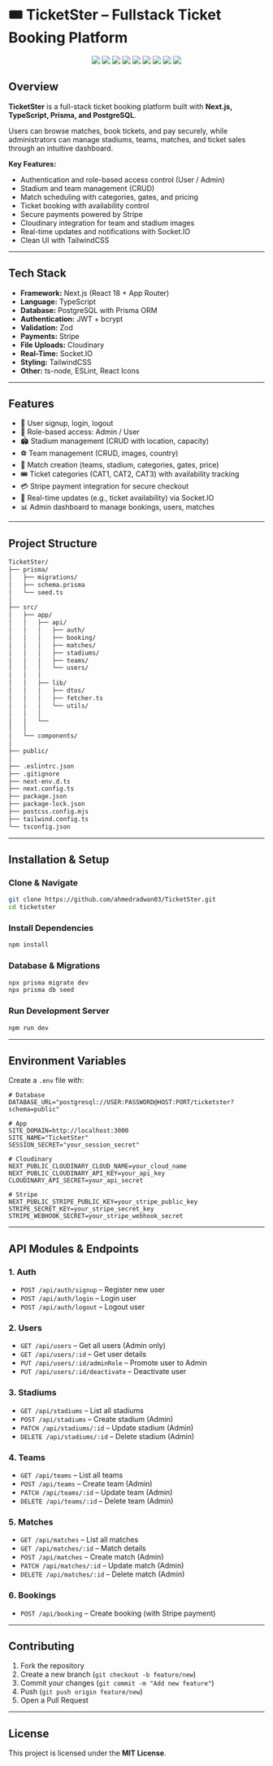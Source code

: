 # 🎟️ TicketSter – Fullstack Ticket Booking Platform

<p align="center">
  <img src="https://img.shields.io/badge/Next.js-000000?style=flat&logo=next.js&logoColor=white"/>
  <img src="https://img.shields.io/badge/TypeScript-3178C6?style=flat&logo=typescript&logoColor=white"/>
  <img src="https://img.shields.io/badge/PostgreSQL-336791?style=flat&logo=postgresql&logoColor=white"/>
  <img src="https://img.shields.io/badge/Prisma-2D3748?style=flat&logo=prisma&logoColor=white"/>
  <img src="https://img.shields.io/badge/Stripe-008CDD?style=flat&logo=stripe&logoColor=white"/>
  <img src="https://img.shields.io/badge/Cloudinary-3448C5?style=flat&logo=cloudinary&logoColor=white"/>
  <img src="https://img.shields.io/badge/Socket.IO-010101?style=flat&logo=socket.io&logoColor=white"/>
  <img src="https://img.shields.io/badge/TailwindCSS-38B2AC?style=flat&logo=tailwind-css&logoColor=white"/>
  <img src="https://img.shields.io/badge/License-MIT-green?style=flat&logo=opensourceinitiative&logoColor=white"/>
</p>


## Overview

**TicketSter** is a full-stack ticket booking platform built with **Next.js, TypeScript, Prisma, and PostgreSQL**.

Users can browse matches, book tickets, and pay securely, while administrators can manage stadiums, teams, matches, and ticket sales through an intuitive dashboard.

**Key Features:**

- Authentication and role-based access control (User / Admin)
- Stadium and team management (CRUD)
- Match scheduling with categories, gates, and pricing
- Ticket booking with availability control
- Secure payments powered by Stripe
- Cloudinary integration for team and stadium images
- Real-time updates and notifications with Socket.IO
- Clean UI with TailwindCSS

---

## Tech Stack

- **Framework:** Next.js (React 18 + App Router)
- **Language:** TypeScript
- **Database:** PostgreSQL with Prisma ORM
- **Authentication:** JWT + bcrypt
- **Validation:** Zod
- **Payments:** Stripe
- **File Uploads:** Cloudinary
- **Real-Time:** Socket.IO
- **Styling:** TailwindCSS
- **Other:** ts-node, ESLint, React Icons

---

## Features

- 🔑 User signup, login, logout
- 👤 Role-based access: Admin / User
- 🏟️ Stadium management (CRUD with location, capacity)
- ⚽ Team management (CRUD, images, country)
- 📅 Match creation (teams, stadium, categories, gates, price)
- 🎟️ Ticket categories (CAT1, CAT2, CAT3) with availability tracking
- 💳 Stripe payment integration for secure checkout
- 🔔 Real-time updates (e.g., ticket availability) via Socket.IO
- 📊 Admin dashboard to manage bookings, users, matches

---

## Project Structure

```bash
TicketSter/
├── prisma/
│   ├── migrations/
│   ├── schema.prisma
│   └── seed.ts
│
├── src/
│   ├── app/
│   │   ├── api/
│   │   │   ├── auth/
│   │   │   ├── booking/
│   │   │   ├── matches/
│   │   │   ├── stadiums/
│   │   │   ├── teams/
│   │   │   └── users/
│   │   │
│   │   ├── lib/
│   │   │   ├── dtos/
│   │   │   ├── fetcher.ts
│   │   │   └── utils/
│   │   │
│   │   └──
│   │
│   └── components/
│
├── public/
│
├── .eslintrc.json
├── .gitignore
├── next-env.d.ts
├── next.config.ts
├── package.json
├── package-lock.json
├── postcss.config.mjs
├── tailwind.config.ts
└── tsconfig.json

```

---

## Installation & Setup

### Clone & Navigate

```bash
git clone https://github.com/ahmedradwan03/TicketSter.git
cd ticketster
```

### Install Dependencies

```bash
npm install
```

### Database & Migrations

```bash
npx prisma migrate dev
npx prisma db seed
```

### Run Development Server

```bash
npm run dev
```

---

## Environment Variables

Create a `.env` file with:

```
# Database
DATABASE_URL="postgresql://USER:PASSWORD@HOST:PORT/ticketster?schema=public"

# App
SITE_DOMAIN=http://localhost:3000
SITE_NAME="TicketSter"
SESSION_SECRET="your_session_secret"

# Cloudinary
NEXT_PUBLIC_CLOUDINARY_CLOUD_NAME=your_cloud_name
NEXT_PUBLIC_CLOUDINARY_API_KEY=your_api_key
CLOUDINARY_API_SECRET=your_api_secret

# Stripe
NEXT_PUBLIC_STRIPE_PUBLIC_KEY=your_stripe_public_key
STRIPE_SECRET_KEY=your_stripe_secret_key
STRIPE_WEBHOOK_SECRET=your_stripe_webhook_secret
```

---

## API Modules & Endpoints

### 1. **Auth**

- `POST /api/auth/signup` – Register new user
- `POST /api/auth/login` – Login user
- `POST /api/auth/logout` – Logout user

### 2. **Users**

- `GET /api/users` – Get all users (Admin only)
- `GET /api/users/:id` – Get user details
- `PUT /api/users/:id/adminRole` – Promote user to Admin
- `PUT /api/users/:id/deactivate` – Deactivate user

### 3. **Stadiums**

- `GET /api/stadiums` – List all stadiums
- `POST /api/stadiums` – Create stadium (Admin)
- `PATCH /api/stadiums/:id` – Update stadium (Admin)
- `DELETE /api/stadiums/:id` – Delete stadium (Admin)

### 4. **Teams**

- `GET /api/teams` – List all teams
- `POST /api/teams` – Create team (Admin)
- `PATCH /api/teams/:id` – Update team (Admin)
- `DELETE /api/teams/:id` – Delete team (Admin)

### 5. **Matches**

- `GET /api/matches` – List all matches
- `GET /api/matches/:id` – Match details
- `POST /api/matches` – Create match (Admin)
- `PATCH /api/matches/:id` – Update match (Admin)
- `DELETE /api/matches/:id` – Delete match (Admin)

### 6. **Bookings**

- `POST /api/booking` – Create booking (with Stripe payment)

---

## **Contributing**

1. Fork the repository
2. Create a new branch (`git checkout -b feature/new`)
3. Commit your changes (`git commit -m "Add new feature"`)
4. Push (`git push origin feature/new`)
5. Open a Pull Request

---

## License

This project is licensed under the **MIT License**.
